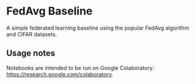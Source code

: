 # FedAvg Baseline

A simple federated learning baseline using the popular FedAvg algorithm and CIFAR datasets.

## Usage notes

Notebooks are intended to be run on Google Colaboratory: https://research.google.com/colaboratory.